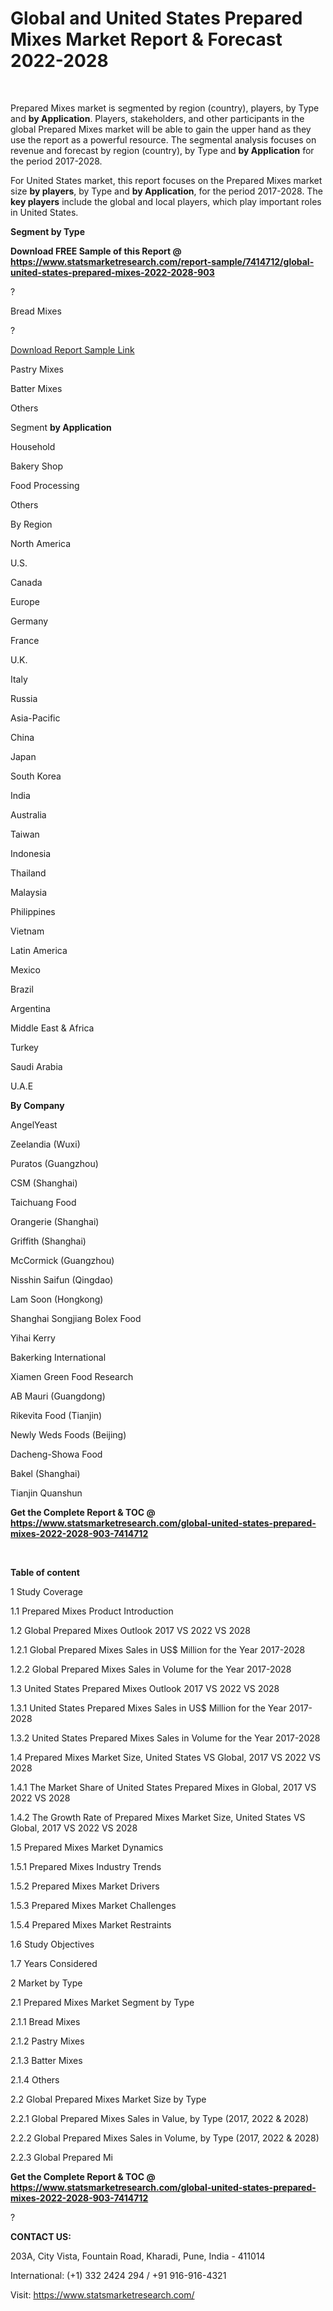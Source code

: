 <h1>Global and United States Prepared Mixes Market Report & Forecast 2022-2028</h1><br/><p>Prepared Mixes market is segmented by region (country), players, by Type and <strong>by Application</strong>. Players, stakeholders, and other participants in the global Prepared Mixes market will be able to gain the upper hand as they use the report as a powerful resource. The segmental analysis focuses on revenue and forecast by region (country), by Type and <strong>by Application</strong> for the period 2017-2028.</p>
 
 
 
 <p>For United States market, this report focuses on the Prepared Mixes market size <strong>by players</strong>, by Type and <strong>by Application</strong>, for the period 2017-2028. The <strong>key players</strong> include the global and local players, which play important roles in United States.</p>
 
 
 
 <p><strong>Segment by Type</strong></p>
 
 
 
 <div><b>Download FREE Sample of this Report @ <a href="https://www.statsmarketresearch.com/download-free-sample/7414712/global-united-states-prepared-mixes-2022-2028-903">https://www.statsmarketresearch.com/report-sample/7414712/global-united-states-prepared-mixes-2022-2028-903</a></b></div>
 
 
 
 <p>? </p>
 
 
 
 <p>Bread Mixes</p>
 
 
 
 <p>? </p>
 
 
 
 <p><a href="https://www.statsmarketresearch.com/download-free-sample/7414712/global-united-states-prepared-mixes-2022-2028-903">Download Report Sample Link</a></p>
 
 
 
 <p>Pastry Mixes</p>
 
 
 
 <p>Batter Mixes</p>
 
 
 
 <p>Others</p>
 
 
 
 <p>Segment <strong>by Application</strong></p>
 
 
 
 <p>Household</p>
 
 
 
 <p>Bakery Shop</p>
 
 
 
 <p>Food Processing</p>
 
 
 
 <p>Others</p>
 
 
 
 <p>By Region</p>
 
 
 
 <p>North America</p>
 
 
 
 <p>U.S.</p>
 
 
 
 <p>Canada</p>
 
 
 
 <p>Europe</p>
 
 
 
 <p>Germany</p>
 
 
 
 <p>France</p>
 
 
 
 <p>U.K.</p>
 
 
 
 <p>Italy</p>
 
 
 
 <p>Russia</p>
 
 
 
 <p>Asia-Pacific</p>
 
 
 
 <p>China</p>
 
 
 
 <p>Japan</p>
 
 
 
 <p>South Korea</p>
 
 
 
 <p>India</p>
 
 
 
 <p>Australia</p>
 
 
 
 <p>Taiwan</p>
 
 
 
 <p>Indonesia</p>
 
 
 
 <p>Thailand</p>
 
 
 
 <p>Malaysia</p>
 
 
 
 <p>Philippines</p>
 
 
 
 <p>Vietnam</p>
 
 
 
 <p>Latin America</p>
 
 
 
 <p>Mexico</p>
 
 
 
 <p>Brazil</p>
 
 
 
 <p>Argentina</p>
 
 
 
 <p>Middle East & Africa</p>
 
 
 
 <p>Turkey</p>
 
 
 
 <p>Saudi Arabia</p>
 
 
 
 <p>U.A.E</p>
 
 
 
 <p><strong>By Company</strong></p>
 
 
 
 <p>AngelYeast</p>
 
 
 
 <p>Zeelandia (Wuxi)</p>
 
 
 
 <p>Puratos (Guangzhou)</p>
 
 
 
 <p>CSM (Shanghai)</p>
 
 
 
 <p>Taichuang Food</p>
 
 
 
 <p>Orangerie (Shanghai)</p>
 
 
 
 <p>Griffith (Shanghai)</p>
 
 
 
 <p>McCormick (Guangzhou)</p>
 
 
 
 <p>Nisshin Saifun (Qingdao)</p>
 
 
 
 <p>Lam Soon (Hongkong)</p>
 
 
 
 <p>Shanghai Songjiang Bolex Food</p>
 
 
 
 <p>Yihai Kerry</p>
 
 
 
 <p>Bakerking International</p>
 
 
 
 <p>Xiamen Green Food Research</p>
 
 
 
 <p>AB Mauri (Guangdong)</p>
 
 
 
 <p>Rikevita Food (Tianjin)</p>
 
 
 
 <p>Newly Weds Foods (Beijing)</p>
 
 
 
 <p>Dacheng-Showa Food</p>
 
 
 
 <p>Bakel (Shanghai)</p>
 
 
 
 <p>Tianjin Quanshun</p>
 
 
 
 <div><b>Get the Complete Report & TOC @ <a href="https://www.statsmarketresearch.com/global-united-states-prepared-mixes-2022-2028-903-7414712">https://www.statsmarketresearch.com/global-united-states-prepared-mixes-2022-2028-903-7414712</a></b></div>
 
 
 
 <p><br />
 
 <b>Table of content</b></p>
 
 
 
 <p>1 Study Coverage<br />
 
 1.1 Prepared Mixes Product Introduction<br />
 
 1.2 Global Prepared Mixes Outlook 2017 VS 2022 VS 2028<br />
 
 1.2.1 Global Prepared Mixes Sales in US$ Million for the Year 2017-2028<br />
 
 1.2.2 Global Prepared Mixes Sales in Volume for the Year 2017-2028<br />
 
 1.3 United States Prepared Mixes Outlook 2017 VS 2022 VS 2028<br />
 
 1.3.1 United States Prepared Mixes Sales in US$ Million for the Year 2017-2028<br />
 
 1.3.2 United States Prepared Mixes Sales in Volume for the Year 2017-2028<br />
 
 1.4 Prepared Mixes Market Size, United States VS Global, 2017 VS 2022 VS 2028<br />
 
 1.4.1 The Market Share of United States Prepared Mixes in Global, 2017 VS 2022 VS 2028<br />
 
 1.4.2 The Growth Rate of Prepared Mixes Market Size, United States VS Global, 2017 VS 2022 VS 2028<br />
 
 1.5 Prepared Mixes Market Dynamics<br />
 
 1.5.1 Prepared Mixes Industry Trends<br />
 
 1.5.2 Prepared Mixes Market Drivers<br />
 
 1.5.3 Prepared Mixes Market Challenges<br />
 
 1.5.4 Prepared Mixes Market Restraints<br />
 
 1.6 Study Objectives<br />
 
 1.7 Years Considered<br />
 
 2 Market by Type<br />
 
 2.1 Prepared Mixes Market Segment by Type<br />
 
 2.1.1 Bread Mixes<br />
 
 2.1.2 Pastry Mixes<br />
 
 2.1.3 Batter Mixes<br />
 
 2.1.4 Others<br />
 
 2.2 Global Prepared Mixes Market Size by Type<br />
 
 2.2.1 Global Prepared Mixes Sales in Value, by Type (2017, 2022 & 2028)<br />
 
 2.2.2 Global Prepared Mixes Sales in Volume, by Type (2017, 2022 & 2028)<br />
 
 2.2.3 Global Prepared Mi</p>
 
 
 
 <div><b>Get the Complete Report & TOC @ <a href="https://www.statsmarketresearch.com/global-united-states-prepared-mixes-2022-2028-903-7414712">https://www.statsmarketresearch.com/global-united-states-prepared-mixes-2022-2028-903-7414712</a></b></div>
 
 
 
 <p>? </p>
 
 
 
 <p><b>CONTACT US:</b><br />
 
 203A, City Vista, Fountain Road, Kharadi, Pune, India - 411014<br />
 
 International: (+1) 332 2424 294 / +91 916-916-4321<br />
 
 Visit: <a href="https://www.statsmarketresearch.com/">https://www.statsmarketresearch.com/</a></p>